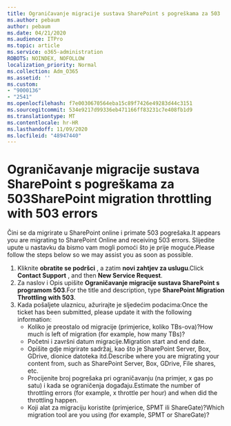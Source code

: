 ```yaml
---
title: Ograničavanje migracije sustava SharePoint s pogreškama za 503
ms.author: pebaum
author: pebaum
ms.date: 04/21/2020
ms.audience: ITPro
ms.topic: article
ms.service: o365-administration
ROBOTS: NOINDEX, NOFOLLOW
localization_priority: Normal
ms.collection: Adm_O365
ms.assetid: ''
ms.custom:
- "9000136"
- "2541"
ms.openlocfilehash: f7e0030670564eba15c89f7426e49283d44c3151
ms.sourcegitcommit: 534e9217d99336eb471166ff83231c7e408fb1d9
ms.translationtype: MT
ms.contentlocale: hr-HR
ms.lasthandoff: 11/09/2020
ms.locfileid: "48947440"
---
```

# <a name="sharepoint-migration-throttling-with-503-errors"></a><span data-ttu-id="ead02-102">Ograničavanje migracije sustava SharePoint s pogreškama za 503</span><span class="sxs-lookup"><span data-stu-id="ead02-102">SharePoint migration throttling with 503 errors</span></span>

<span data-ttu-id="ead02-103">Čini se da migrirate u SharePoint online i primate 503 pogrešaka.</span><span class="sxs-lookup"><span data-stu-id="ead02-103">It appears you are migrating to SharePoint Online and receiving 503 errors.</span></span> <span data-ttu-id="ead02-104">Slijedite upute u nastavku da bismo vam mogli pomoći što je prije moguće.</span><span class="sxs-lookup"><span data-stu-id="ead02-104">Please follow the steps below so we may assist you as soon as possible.</span></span>

1. <span data-ttu-id="ead02-105">Kliknite **obratite se podršci** , a zatim **novi zahtjev za uslugu**.</span><span class="sxs-lookup"><span data-stu-id="ead02-105">Click **Contact Support** , and then **New Service Request**.</span></span>
2. <span data-ttu-id="ead02-106">Za naslov i Opis upišite **Ograničavanje migracije sustava SharePoint s programom 503**.</span><span class="sxs-lookup"><span data-stu-id="ead02-106">For the title and description, type **SharePoint Migration Throttling with 503**.</span></span>
3. <span data-ttu-id="ead02-107">Kada pošaljete ulaznicu, ažurirajte je sljedećim podacima:</span><span class="sxs-lookup"><span data-stu-id="ead02-107">Once the ticket has been submitted, please update it with the following information:</span></span>
    - <span data-ttu-id="ead02-108">Koliko je preostalo od migracije (primjerice, koliko TBs-ova)?</span><span class="sxs-lookup"><span data-stu-id="ead02-108">How much is left of migration (for example, how many TBs)?</span></span>
    - <span data-ttu-id="ead02-109">Početni i završni datum migracije.</span><span class="sxs-lookup"><span data-stu-id="ead02-109">Migration start and end date.</span></span>
    - <span data-ttu-id="ead02-110">Opišite gdje migrirate sadržaj, kao što je SharePoint Server, Box, GDrive, dionice datoteka itd.</span><span class="sxs-lookup"><span data-stu-id="ead02-110">Describe where you are migrating your content from, such as SharePoint Server, Box, GDrive, File shares, etc.</span></span>
    - <span data-ttu-id="ead02-111">Procijenite broj pogrešaka pri ograničavanju (na primjer, x gas po satu) i kada se ograničenja događaju.</span><span class="sxs-lookup"><span data-stu-id="ead02-111">Estimate the number of throttling errors (for example, x throttle per hour) and when did the throttling happen.</span></span>
    - <span data-ttu-id="ead02-112">Koji alat za migraciju koristite (primjerice, SPMT ili ShareGate)?</span><span class="sxs-lookup"><span data-stu-id="ead02-112">Which migration tool are you using (for example, SPMT or ShareGate)?</span></span>
